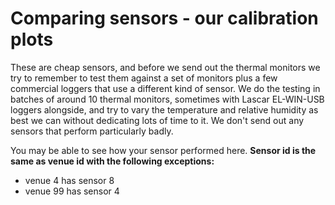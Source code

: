 # Comparing sensors - our calibration plots

These are cheap sensors, and before we send out the thermal monitors we try to remember to test them against a set of monitors plus a few commercial loggers that use a different kind of sensor.  We do the testing in batches of around 10 thermal monitors, sometimes with Lascar EL-WIN-USB loggers alongside, and try to vary the temperature and relative humidity as best we can without dedicating lots of time to it. We don't send out any sensors that perform particularly badly.  

You may be able to see how your sensor performed here. **Sensor id is the same as venue id with the following exceptions:**

- venue 4 has sensor 8
- venue 99 has sensor 4